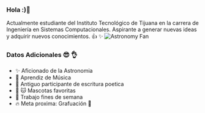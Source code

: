 ### Hola :)👋
Actualmente estudiante del Instituto Tecnológico de Tijuana en la carrera de Ingeniería en Sistemas Computacionales.
Aspirante a generar nuevas ideas y adquirir nuevos conocimientos. :+1: :sparkles:
![Astronomy Fan](https://i.pinimg.com/originals/21/44/d0/2144d02e5d01b2260fe05c91e9d8ee43.jpg)

### Datos Adicionales :sunglasses: :ok_hand:
* :sparkles: Aficionado de la Astronomia
* :musical_keyboard: Aprendiz de Música
* :book: Antiguo participante de escritura poetica
* :dog: :cat: Mascotas favoritas
* :office: Trabajo fines de semana
* :fire: Meta proxima: Grafuación :100:
<!--
**DanielMb17/DanielMb17** is a ✨ _special_ ✨ repository because its `README.md` (this file) appears on your GitHub profile.


- 🔭 I’m currently working on ...
- 🌱 I’m currently learning ...
- 👯 I’m looking to collaborate on ...
- 🤔 I’m looking for help with ...
- 💬 Ask me about ...
- 📫 How to reach me: ...
- 😄 Pronouns: ...
- ⚡ Fun fact: ...
-->
